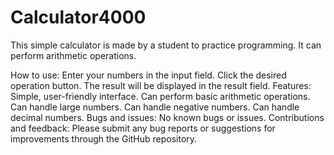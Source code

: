 <h1> Calculator4000 </h1>
<p> This simple calculator is made by a student to practice programming. It can perform arithmetic operations.</p>
How to use:
Enter your numbers in the input field.
Click the desired operation button.
The result will be displayed in the result field.
Features:
Simple, user-friendly interface.
Can perform basic arithmetic operations.
Can handle large numbers.
Can handle negative numbers.
Can handle decimal numbers.
Bugs and issues:
No known bugs or issues.
Contributions and feedback:
Please submit any bug reports or suggestions for improvements through the GitHub repository.

